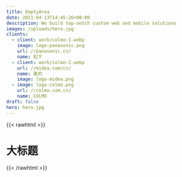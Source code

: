 ```yaml
---
title: EmptyArea
date: 2021-04-13T14:45:26+08:00
description: We build top-notch custom web and mobile solutions
images: /uploads/hero.jpg
clients:
  - client: work/colmo-1.webp
    image: logo-panasonic.png
    url: //panasonic.cn/
    name: 松下
  - client: work/colmo-2.webp
    url: //midea.com/cn/
    name: 美的
    image: logo-midea.png
  - image: logo-colmo.png
    url: //colmo.com.cn/
    name: COLMO
draft: false
hero: hero.jpg
---
```


{{< rawhtml >}}
  <h1 class="text-4xl text-red-500">大标题</h1>
{{< /rawhtml >}}

